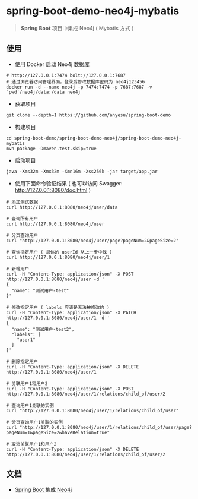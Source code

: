 # spring-boot-demo-neo4j-mybatis

> **Spring Boot** 项目中集成 Neo4j ( Mybatis 方式 )   

## 使用
* 使用 Docker 启动 Neo4j 数据库
```shell
# http://127.0.0.1:7474 bolt://127.0.0.1:7687
# 通过浏览器访问管理界面，登录后修改数据库密码为 neo4j123456
docker run -d --name neo4j -p 7474:7474 -p 7687:7687 -v `pwd`/neo4j/data:/data neo4j
```

* 获取项目
```shell
git clone --depth=1 https://github.com/anyesu/spring-boot-demo
```

* 构建项目
```shell
cd spring-boot-demo/spring-boot-demo-neo4j/spring-boot-demo-neo4j-mybatis
mvn package -Dmaven.test.skip=true
```

* 启动项目
```shell
java -Xms32m -Xmx32m -Xmn16m -Xss256k -jar target/app.jar
```

* 使用下面命令验证结果 ( 也可以访问 Swagger: http://127.0.0.1:8080/doc.html )
```shell
# 添加测试数据
curl http://127.0.0.1:8080/neo4j/user/data

# 查询所有用户
curl http://127.0.0.1:8080/neo4j/user

# 分页查询用户
curl "http://127.0.0.1:8080/neo4j/user/page?pageNum=2&pageSize=2"

# 查询指定用户 ( 具体的 userId 从上一步中找 )
curl http://127.0.0.1:8080/neo4j/user/1

# 新增用户
curl -H "Content-Type: application/json" -X POST http://127.0.0.1:8080/neo4j/user -d '
{
  "name": "测试用户-test"
}'

# 修改指定用户 ( labels 应该是无法被修改的 )
curl -H "Content-Type: application/json" -X PATCH http://127.0.0.1:8080/neo4j/user/1 -d '
{
  "name": "测试用户-test2",
  "labels": [
    "user1"
  ]
}'

# 删除指定用户
curl -H "Content-Type: application/json" -X DELETE http://127.0.0.1:8080/neo4j/user/1

# 关联用户1和用户2
curl -H "Content-Type: application/json" -X POST http://127.0.0.1:8080/neo4j/user/1/relations/child_of/user/2

# 查询用户1关联的实例
curl "http://127.0.0.1:8080/neo4j/user/1/relations/child_of/user"

# 分页查询用户1关联的实例
curl "http://127.0.0.1:8080/neo4j/user/1/relations/child_of/user/page?pageNum=1&pageSize=2&haveRelation=true"

# 取消关联用户1和用户2
curl -H "Content-Type: application/json" -X DELETE http://127.0.0.1:8080/neo4j/user/1/relations/child_of/user/2
```

## 文档
* [Spring Boot 集成 Neo4j](https://www.jianshu.com/p/7d29a4fac520)

